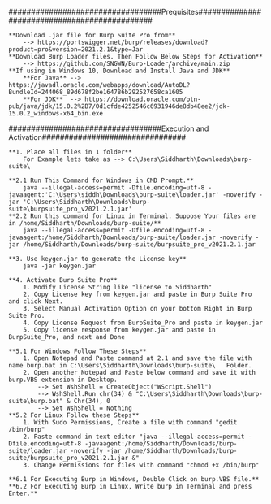 ##################################Prequisites##############################################


	**Download .jar file for Burp Suite Pro from**
		--> https://portswigger.net/burp/releases/download?product=pro&version=2021.2.1&type=Jar
	**Download Burp Loader files. Then Follow Below Steps for Activation**
		--> https://github.com/SNGWN/Burp-Loader/archive/main.zip
	**If using in Windows 10, Download and Install Java and JDK**
		**For Java** --> https://javadl.oracle.com/webapps/download/AutoDL?BundleId=244068_89d678f2be164786b292527658ca1605
		**For JDK**  --> https://download.oracle.com/otn-pub/java/jdk/15.0.2%2B7/0d1cfde4252546c6931946de8db48ee2/jdk-15.0.2_windows-x64_bin.exe

##################################Execution and Activation################################
	
	**1. Place all files in 1 folder**
		For Example lets take as --> C:\Users\Siddharth\Downloads\burp-suite\

	**2.1 Run This Command for Windows in CMD Prompt.**
		java --illegal-access=permit -Dfile.encoding=utf-8 -javaagent:'C:\Users\siddh\Downloads\burp-suite\loader.jar' -noverify -jar 'C:\Users\Siddharth\Downloads\burp-suite\burpsuite_pro_v2021.2.1.jar'
	**2.2 Run this command for Linux in Terminal. Suppose Your files are in /home/Siddharth/Downloads/burp-suite/**
		java --illegal-access=permit -Dfile.encoding=utf-8 -javaagent:/home/Siddharth/Downloads/burp-suite/loader.jar -noverify -jar /home/Siddharth/Downloads/burp-suite/burpsuite_pro_v2021.2.1.jar

	**3. Use keygen.jar to generate the License key**
		java -jar keygen.jar

	**4. Activate Burp Suite Pro**
		1. Modify License String like "license to Siddharth"
		2. Copy License key from keygen.jar and paste in Burp Suite Pro and click Next.
		3. Select Manual Activation Option on your bottom Right in Burp Suite Pro.
		4. Copy License Request from BurpSuite_Pro and paste in keygen.jar
		5. Copy license response from keygen.jar and paste in BurpSuite_Pro, and next and Done

	**5.1 For Windows Follow These Steps**
		1. Open Notepad and Paste command at 2.1 and save the file with name burp.bat in C:\Users\Siddharth\Downloads\burp-suite\   Folder.
		2. Open another Notepad and Paste below command and save it with burp.VBS extension in Desktop.
			-->	Set WshShell = CreateObject("WScript.Shell")
			-->	WshShell.Run chr(34) & "C:\Users\Siddharth\Downloads\burp-suite\burp.bat" & Chr(34), 0
			-->	Set WshShell = Nothing
	**5.2 For Linux Follow these Steps**
		1. With Sudo Permissions, Create a file with command "gedit /bin/burp"
		2. Paste command in text editor "java --illegal-access=permit -Dfile.encoding=utf-8 -javaagent:/home/Siddharth/Downloads/burp-suite/loader.jar -noverify -jar /home/Siddharth/Downloads/burp-suite/burpsuite_pro_v2021.2.1.jar &"
		3. Change Permissions for files with command "chmod +x /bin/burp"

	**6.1 For Executing Burp in Windows, Double Click on burp.VBS file.**
	**6.2 For Executing Burp in Linux, Write burp in Terminal and press Enter.**
